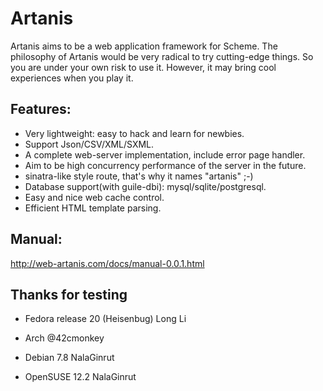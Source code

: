 Artanis
=========

Artanis aims to be a web application framework for Scheme.
The philosophy of Artanis would be very radical to try cutting-edge things.
So you are under your own risk to use it. However, it may bring cool experiences
when you play it. 

## Features:

* Very lightweight: easy to hack and learn for newbies.
* Support Json/CSV/XML/SXML.
* A complete web-server implementation, include error page handler.
* Aim to be high concurrency performance of the server in the future.
* sinatra-like style route, that's why it names "artanis" ;-)
* Database support(with guile-dbi): mysql/sqlite/postgresql.
* Easy and nice web cache control.
* Efficient HTML template parsing.

## Manual:
http://web-artanis.com/docs/manual-0.0.1.html

## Thanks for testing
* Fedora release 20 (Heisenbug)
  Long Li <atommann AT gmail.com>

* Arch
  @42cmonkey

* Debian 7.8
  NalaGinrut

* OpenSUSE 12.2
  NalaGinrut
